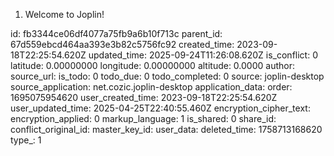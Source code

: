 1. Welcome to Joplin!

id: fb3344ce06df4077a75fb9a6b10f713c
parent_id: 67d559ebcd464aa393e3b82c5756fc92
created_time: 2023-09-18T22:25:54.620Z
updated_time: 2025-09-24T11:26:08.620Z
is_conflict: 0
latitude: 0.00000000
longitude: 0.00000000
altitude: 0.0000
author: 
source_url: 
is_todo: 0
todo_due: 0
todo_completed: 0
source: joplin-desktop
source_application: net.cozic.joplin-desktop
application_data: 
order: 1695075954620
user_created_time: 2023-09-18T22:25:54.620Z
user_updated_time: 2025-04-25T22:40:55.460Z
encryption_cipher_text: 
encryption_applied: 0
markup_language: 1
is_shared: 0
share_id: 
conflict_original_id: 
master_key_id: 
user_data: 
deleted_time: 1758713168620
type_: 1